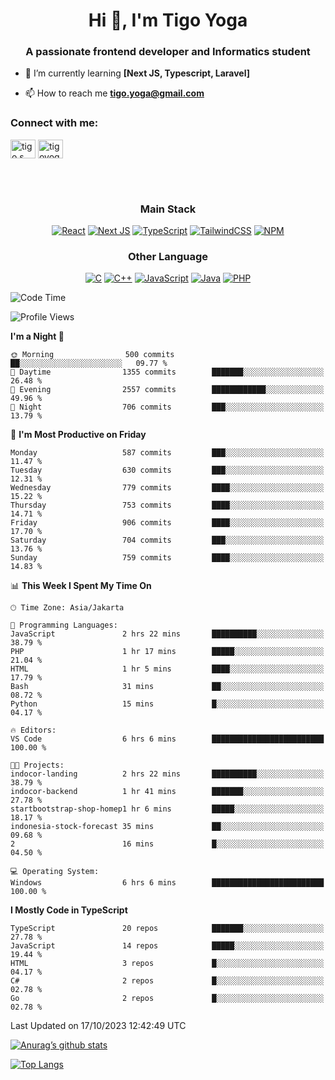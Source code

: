 <h1 align="center">Hi 👋, I'm Tigo Yoga</h1>
<h3 align="center">A passionate frontend developer and Informatics student</h3>

- 🌱 I’m currently learning **[Next JS, Typescript, Laravel]**

- 📫 How to reach me **tigo.yoga@gmail.com**

<h3 align="left">Connect with me:</h3>
<p align="left">
<a href="https://linkedin.com/in/tigo s yoga" target="blank"><img align="center" src="https://raw.githubusercontent.com/rahuldkjain/github-profile-readme-generator/master/src/images/icons/Social/linked-in-alt.svg" alt="tigo s yoga" height="30" width="40" /></a>
<a href="https://instagram.com/tigoyoga" target="blank"><img align="center" src="https://raw.githubusercontent.com/rahuldkjain/github-profile-readme-generator/master/src/images/icons/Social/instagram.svg" alt="tigoyoga" height="30" width="40" /></a>
</p>

<br/>
<br/>

<h3 align="center">Main Stack</h3>
<div align="center">
  
  <a href="">![React](https://img.shields.io/badge/react-%2320232a.svg?style=for-the-badge&logo=react&logoColor=%2361DAFB)</a>
  <a href="">![Next JS](https://img.shields.io/badge/Next-black?style=for-the-badge&logo=next.js&logoColor=white)</a>
   <a href="">![TypeScript](https://img.shields.io/badge/typescript-%23007ACC.svg?style=for-the-badge&logo=typescript&logoColor=white)</a>
  <a href="">![TailwindCSS](https://img.shields.io/badge/tailwindcss-%2338B2AC.svg?style=for-the-badge&logo=tailwind-css&logoColor=white)</a>
  <a href="">![NPM](https://img.shields.io/badge/NPM-%23000000.svg?style=for-the-badge&logo=npm&logoColor=white)</a>
</div>
<h3 align="center">Other Language</h3>
<div align="center">
  
  <a href="">![C](https://img.shields.io/badge/c-%2300599C.svg?style=for-the-badge&logo=c&logoColor=white)</a>
  <a href="">![C++](https://img.shields.io/badge/c++-%2300599C.svg?style=for-the-badge&logo=c%2B%2B&logoColor=white)</a>
  <a href="">![JavaScript](https://img.shields.io/badge/javascript-%23323330.svg?style=for-the-badge&logo=javascript&logoColor=%23F7DF1E)</a>
  <a href="">![Java](https://img.shields.io/badge/java-%23ED8B00.svg?style=for-the-badge&logo=java&logoColor=white)</a>
  <a href="">![PHP](https://img.shields.io/badge/php-%23777BB4.svg?style=for-the-badge&logo=php&logoColor=white)</a>
</div>

<!--START_SECTION:waka-->
![Code Time](http://img.shields.io/badge/Code%20Time-577%20hrs%2015%20mins-blue)

![Profile Views](http://img.shields.io/badge/Profile%20Views-3-blue)

**I'm a Night 🦉** 

```text
🌞 Morning                500 commits         ██░░░░░░░░░░░░░░░░░░░░░░░   09.77 % 
🌆 Daytime                1355 commits        ███████░░░░░░░░░░░░░░░░░░   26.48 % 
🌃 Evening                2557 commits        ████████████░░░░░░░░░░░░░   49.96 % 
🌙 Night                  706 commits         ███░░░░░░░░░░░░░░░░░░░░░░   13.79 % 
```
📅 **I'm Most Productive on Friday** 

```text
Monday                   587 commits         ███░░░░░░░░░░░░░░░░░░░░░░   11.47 % 
Tuesday                  630 commits         ███░░░░░░░░░░░░░░░░░░░░░░   12.31 % 
Wednesday                779 commits         ████░░░░░░░░░░░░░░░░░░░░░   15.22 % 
Thursday                 753 commits         ████░░░░░░░░░░░░░░░░░░░░░   14.71 % 
Friday                   906 commits         ████░░░░░░░░░░░░░░░░░░░░░   17.70 % 
Saturday                 704 commits         ███░░░░░░░░░░░░░░░░░░░░░░   13.76 % 
Sunday                   759 commits         ████░░░░░░░░░░░░░░░░░░░░░   14.83 % 
```


📊 **This Week I Spent My Time On** 

```text
🕑︎ Time Zone: Asia/Jakarta

💬 Programming Languages: 
JavaScript               2 hrs 22 mins       ██████████░░░░░░░░░░░░░░░   38.79 % 
PHP                      1 hr 17 mins        █████░░░░░░░░░░░░░░░░░░░░   21.04 % 
HTML                     1 hr 5 mins         ████░░░░░░░░░░░░░░░░░░░░░   17.79 % 
Bash                     31 mins             ██░░░░░░░░░░░░░░░░░░░░░░░   08.72 % 
Python                   15 mins             █░░░░░░░░░░░░░░░░░░░░░░░░   04.17 % 

🔥 Editors: 
VS Code                  6 hrs 6 mins        █████████████████████████   100.00 % 

🐱‍💻 Projects: 
indocor-landing          2 hrs 22 mins       ██████████░░░░░░░░░░░░░░░   38.79 % 
indocor-backend          1 hr 41 mins        ███████░░░░░░░░░░░░░░░░░░   27.78 % 
startbootstrap-shop-homep1 hr 6 mins         █████░░░░░░░░░░░░░░░░░░░░   18.17 % 
indonesia-stock-forecast 35 mins             ██░░░░░░░░░░░░░░░░░░░░░░░   09.68 % 
2                        16 mins             █░░░░░░░░░░░░░░░░░░░░░░░░   04.50 % 

💻 Operating System: 
Windows                  6 hrs 6 mins        █████████████████████████   100.00 % 
```

**I Mostly Code in TypeScript** 

```text
TypeScript               20 repos            ███████░░░░░░░░░░░░░░░░░░   27.78 % 
JavaScript               14 repos            █████░░░░░░░░░░░░░░░░░░░░   19.44 % 
HTML                     3 repos             █░░░░░░░░░░░░░░░░░░░░░░░░   04.17 % 
C#                       2 repos             █░░░░░░░░░░░░░░░░░░░░░░░░   02.78 % 
Go                       2 repos             █░░░░░░░░░░░░░░░░░░░░░░░░   02.78 % 
```




 Last Updated on 17/10/2023 12:42:49 UTC
<!--END_SECTION:waka-->

[![Anurag’s github stats](https://github-readme-stats.vercel.app/api?username=tigoyoga)](https://github.com/tigoyoga)

[![Top Langs](https://github-readme-stats.vercel.app/api/top-langs/?username=tigoyoga&layout=compact)](https://github.com/tigoyoga)
